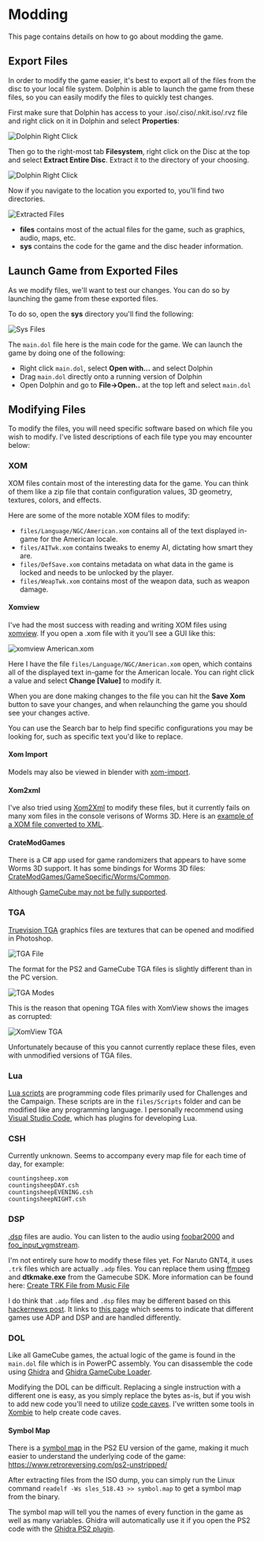 # Modding

This page contains details on how to go about modding the game.

## Export Files

In order to modify the game easier, it's best to export all of the files from the disc to your local file system.
Dolphin is able to launch the game from these files, so you can easily modify the files to quickly test changes.

First make sure that Dolphin has access to your .iso/.ciso/.nkit.iso/.rvz file and right click on it in Dolphin and select **Properties**:

![Dolphin Right Click](/img/dolphin_right_click.png?raw=true "Dolphin Right Click")

Then go to the right-most tab **Filesystem**, right click on the Disc at the top and
select **Extract Entire Disc**. Extract it to the directory of your choosing.

![Dolphin Right Click](/img/dolphin_export_files.png?raw=true "Dolphin Right Click")

Now if you navigate to the location you exported to, you'll find two directories.

![Extracted Files](/img/extracted_files.png?raw=true "Extracted Files")

- **files** contains most of the actual files for the game, such as graphics, audio,
  maps, etc.
- **sys** contains the code for the game and the disc header information.

## Launch Game from Exported Files

As we modify files, we'll want to test our changes. You can do so by launching the game
from these exported files.

To do so, open the **sys** directory you'll find the following:

![Sys Files](/img/sys_files.png?raw=true "Sys Files")

The `main.dol` file here is the main code for the game. We can launch the game by doing
one of the following:

- Right click `main.dol`, select **Open with...** and select Dolphin
- Drag `main.dol` directly onto a running version of Dolphin
- Open Dolphin and go to **File->Open..** at the top left and select `main.dol`

## Modifying Files

To modify the files, you will need specific software based on which file you wish to
modify. I've listed descriptions of each file type you may encounter below:

### XOM

XOM files contain most of the interesting data for the game. You can think of them
like a zip file that contain configuration values, 3D geometry, textures, colors,
and effects.

Here are some of the more notable XOM files to modify:

- `files/Language/NGC/American.xom` contains all of the text displayed in-game for the
  American locale.
- `files/AITwk.xom` contains tweaks to enemy AI, dictating how smart they are.
- `files/DefSave.xom` contains metadata on what data in the game is locked and needs
  to be unlocked by the player.
- `files/WeapTwk.xom` contains most of the weapon data, such as weapon damage.

#### Xomview

I've had the most success with reading and writing XOM files using
[xomview](https://gitlab.com/w4tweaks/xomview). If you open a .xom file with it you'll
see a GUI like this:

![xomview American.xom](/img/xomview_american.png?raw=true "xomview American.xom")

Here I have the file `files/Language/NGC/American.xom` open, which contains all of the
displayed text in-game for the American locale. You can right click a value and select
**Change [Value]** to modify it.

When you are done making changes to the file you can hit the **Save Xom** button to
save your changes, and when relaunching the game you should see your changes active.

You can use the Search bar to help find specific configurations you may be looking for,
such as specific text you'd like to replace.

#### Xom Import

Models may also be viewed in blender with
[xom-import](https://github.com/Psycrow101/Blender-3D-XOM-plugin).

#### Xom2xml

I've also tried using [Xom2Xml](https://github.com/AlexBond2/Xom2Xml) to modify
these files, but it currently fails on many xom files in the console verisons of
Worms 3D. Here is an
[example of a XOM file converted to XML](https://gist.github.com/NicholasMoser/38a5f0284f038f744de088f7f48f7506).

#### CrateModGames

There is a C# app used for game randomizers that appears to have some Worms 3D support.
It has some bindings for Worms 3D files:
[CrateModGames/GameSpecific/Worms/Common](https://github.com/TheBetaM/CrateModLoader/tree/master/CrateModGames/GameSpecific/Worms/Common).

Although [GameCube may not be fully supported](https://github.com/TheBetaM/CrateModLoader/blob/master/CrateModGames/GameSpecific/Worms/Worms3D/Game_Worms3D.cs#L12).

### TGA

[Truevision TGA](https://en.wikipedia.org/wiki/Truevision_TGA) graphics files are textures
that can be opened and modified in Photoshop.

![TGA File](img/tga.png?raw=true "TGA File")

The format for the PS2 and GameCube TGA files is slightly different than in the PC version.

![TGA Modes](img/tga_modes.png?raw=true "TGA Modes")

This is the reason that opening TGA files with XomView shows the images as corrupted:

![XomView TGA](img/xomview_tga.png?raw=true "XomView TGA")

Unfortunately because of this you cannot currently replace these files, even
with unmodified versions of TGA files.

### Lua

[Lua scripts](https://en.wikipedia.org/wiki/Lua_(programming_language)) are programming
code files primarily used for Challenges and the Campaign. These scripts are in the
`files/Scripts` folder and can be modified like any programming language. I personally 
recommend using [Visual Studio Code](https://code.visualstudio.com/), which has plugins
for developing Lua.

### CSH

Currently unknown. Seems to accompany every map file for each time of day, for example:

```
countingsheep.xom
countingsheepDAY.csh
countingsheepEVENING.csh
countingsheepNIGHT.csh
```

### DSP

[.dsp](https://www.metroid2002.com/retromodding/wiki/DSP_(File_Format)) files are
audio. You can listen to the audio using [foobar2000](https://www.foobar2000.org/) 
and [foo_input_vgmstream](https://github.com/stuerp/foo_input_vgmstream).

I'm not entirely sure how to modify these files yet. For Naruto GNT4, it uses
`.trk` files which are actually `.adp` files. You can replace them using
[ffmpeg](https://www.ffmpeg.org/) and **dtkmake.exe** from the Gamecube SDK.
More information can be found here:
[Create TRK File from Music File](https://github.com/NicholasMoser/GNTool/blob/main/docs/audio.md#create-trk-file-from-music-file)

I do think that `.adp` files and `.dsp` files may be different based on this
[hackernews post](https://news.ycombinator.com/item?id=34625573). It links to
[this page](http://web.archive.org/web/20080420105759/https://hcs64.com/mboard/gcstreamdb.php)
which seems to indicate that different games use ADP and DSP and are handled
differently.

### DOL

Like all GameCube games, the actual logic of the game is found in the `main.dol` file 
which is in PowerPC assembly. You can disassemble the code using
[Ghidra](https://ghidra-sre.org/) and
[Ghidra GameCube Loader](https://github.com/Cuyler36/Ghidra-GameCube-Loader).

Modifying the DOL can be difficult. Replacing a single instruction with a different
one is easy, as you simply replace the bytes as-is, but if you wish to add new code
you'll need to utilize [code caves](https://en.wikipedia.org/wiki/Code_cave).
I've written some tools in [Xombie](https://github.com/NicholasMoser/Xombie) to help
create code caves.

#### Symbol Map

There is a [symbol map](https://refspecs.linuxbase.org/elf/gabi4+/ch4.symtab.html)
in the PS2 EU version of the game, making it much easier to understand the underlying 
code of the game: https://www.retroreversing.com/ps2-unstripped/

After extracting files from the ISO dump, you can simply run the Linux command `readelf -Ws sles_518.43 >> symbol.map`
to get a symbol map from the binary.

The symbol map will tell you the names of every function in the game as well as many
variables. Ghidra will automatically use it if you open the PS2 code with the
[Ghidra PS2 plugin](https://github.com/chaoticgd/ghidra-emotionengine-reloaded).
